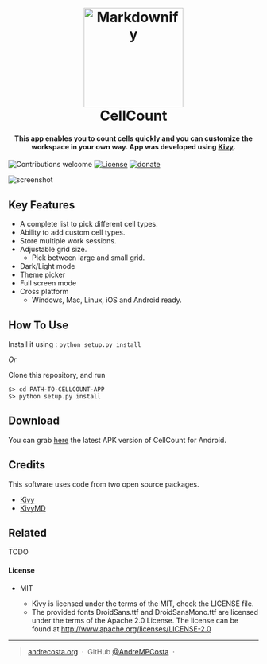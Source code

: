 <h1 align="center">
  <br>
  <a href="http://www.amitmerchant.com/electron-markdownify"><img src="https://raw.githubusercontent.com/amitmerchant1990/electron-markdownify/master/img/markdownify.png" alt="Markdownify" width="200"></a>
  <br>
  CellCount
  <br>
</h1>

<h4 align="center">This app enables you to count cells quickly and you can customize the workspace in your own way. App was developed using <a href="http://kivy.org" target="_blank">Kivy</a>.</h4>

![Contributions welcome](https://img.shields.io/badge/contributions-welcome-brightgreen.svg)
[![License](https://img.shields.io/badge/license-MIT%20License-yellowgreen.svg)](https://opensource.org/licenses/MIT)
[![donate](https://img.shields.io/badge/$-donate-blue.svg)](https://www.paypal.me/andrempcosta)
<br>

![screenshot](https://puu.sh/wdug1/0d28008080.png)

## Key Features

* A complete list to pick different cell types.
* Ability to add custom cell types.
* Store multiple work sessions.
* Adjustable grid size.
  - Pick between large and small grid.
* Dark/Light mode
* Theme picker
* Full screen mode
* Cross platform
  - Windows, Mac, Linux, iOS and Android ready.

## How To Use

Install it using : `python setup.py install`

*Or*

Clone this repository, and run

```
$> cd PATH-TO-CELLCOUNT-APP
$> python setup.py install
```

## Download

You can grab [here](https://github.com/amitmerchant1990/electron-markdownify/releases/tag/v1.2.0) the latest APK version of CellCount for Android.

## Credits

This software uses code from two open source packages.

- [Kivy](http://kivy.org)
- [KivyMD](https://https://gitlab.com/kivymd/KivyMD/)

## Related

TODO

#### License
* MIT

  - Kivy is licensed under the terms of the MIT, check the LICENSE file.
  - The provided fonts DroidSans.ttf and DroidSansMono.ttf are licensed under
  the terms of the Apache 2.0 License. The license can be found at
  http://www.apache.org/licenses/LICENSE-2.0

---

> [andrecosta.org](https://www.andrecosta.org) &nbsp;&middot;&nbsp;
> GitHub [@AndreMPCosta](https://github.com/AndreMPCosta) &nbsp;&middot;&nbsp;